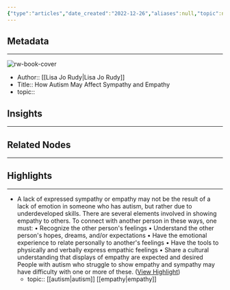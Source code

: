```yaml
---
{"type":"articles","date_created":"2022-12-26","aliases":null,"topic":null,"url":"https://www.verywellhealth.com/do-people-with-autism-lack-empathy-259887","layout":null,"banner":null,"dg-publish":true,"tags":null,"permalink":"/300-biblio/200-articles/how-autism-may-affect-sympathy-and-empathy/","dgPassFrontmatter":true,"created":"2023-10-20T12:44:18.000-05:00","updated":"2023-10-20T12:44:18.000-05:00"}
---
```


## Metadata
---
![rw-book-cover](https://www.verywellhealth.com/thmb/9O8hC3Lq5V3JbQwT-YH975iRw9c=/1500x0/filters:no_upscale():max_bytes(150000):strip_icc()/little-boy-crouching-on-the-floor-at-home-playing-with-building-bricks-970156634-5c1bb5334cedfd0001663268.jpg)
- Author:: [[Lisa Jo Rudy\|Lisa Jo Rudy]]
- Title:: How Autism May Affect Sympathy and Empathy
- topic::  



## Insights
---
## Related Nodes
---

## Highlights 
---
- A lack of expressed sympathy or empathy may not be the result of a lack of emotion in someone who has autism, but rather due to underdeveloped skills. There are several elements involved in showing empathy to others.
  To connect with another person in these ways, one must:
  • Recognize the other person's feelings
  • Understand the other person's hopes, dreams, and/or expectations
  • Have the emotional experience to relate personally to another's feelings
  • Have the tools to physically and verbally express empathic feelings
  • Share a cultural understanding that displays of empathy are expected and desired
  People with autism who struggle to show empathy and sympathy may have difficulty with one or more of these. ([View Highlight](https://read.readwise.io/read/01gn65chtts2kqj2fas0y7jweh))
    - topic:: [[autism\|autism]] [[empathy\|empathy]] 
